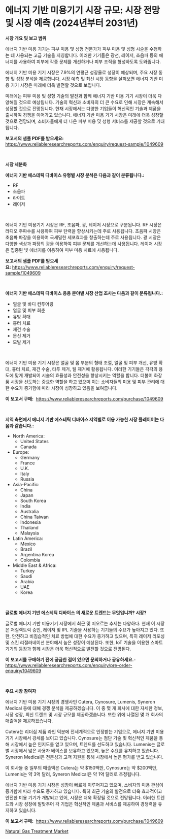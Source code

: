 <p><h1>에너지 기반 미용기기 시장 규모: 시장 전망 및 시장 예측 (2024년부터 2031년)</h1></p><p><strong>시장 개요 및 보고 범위</strong></p>
<p><p>에너지 기반 미용 기기는 피부 미용 및 성형 전문가가 피부 미용 및 성형 시술을 수행하는 데 사용되는 고급 기술을 지칭합니다. 이러한 기기들은 광선, 레이저, 초음파 등의 에너지를 사용하여 피부에 각종 문제를 개선하거나 피부 조직을 형성하도록 도와줍니다.</p><p>에너지 기반 미용 기기 시장은 7.9%의 연평균 성장율로 성장이 예상되며, 주요 시장 동향 및 성장 분석을 제공합니다. 시장 예측 및 최신 시장 동향을 살펴보면 에너지 기반 미용 기기 시장은 미래에 더욱 발전할 것으로 보입니다.</p><p>미래에는 피부 미용 및 성형 기술의 발전과 함께 에너지 기반 미용 기기 시장이 더욱 다양해질 것으로 예상됩니다. 기술의 혁신과 소비자의 더 큰 수요로 인해 시장은 계속해서 성장할 것으로 전망됩니다. 현재 시장에서는 다양한 기업들이 혁신적인 기술과 제품을 출시하여 경쟁을 이어가고 있습니다. 에너지 기반 미용 기기 시장은 미래에 더욱 성장할 것으로 전망되며, 소비자들에게 더 나은 피부 미용 및 성형 서비스를 제공할 것으로 기대됩니다.</p></p>
<p><strong>보고서의 샘플 PDF를 받으세요:</strong> <a href="https://www.reliableresearchreports.com/enquiry/request-sample/1049609">https://www.reliableresearchreports.com/enquiry/request-sample/1049609</a></p>
<p>&nbsp;</p>
<p><strong>시장 세분화</strong></p>
<p><strong>에너지 기반 에스테틱 디바이스 유형별 시장 분석은 다음과 같이 분류됩니다.:</strong></p>
<p><ul><li>RF</li><li>초음파</li><li>라이트</li><li>레이저</li></ul></p>
<p>&nbsp;</p>
<p><p>에너지 기반 미용기기 시장은 RF, 초음파, 광, 레이저 시장으로 구분됩니다. RF 시장은 라디오 주파수를 사용하여 피부 탄력을 향상시키는데 주로 사용됩니다. 초음파 시장은 초음파 파장을 이용하여 극세밀한 세포효과를 창출하는데 주로 사용됩니다. 광 시장은 다양한 색상과 파장의 광을 이용하여 피부 문제를 개선하는데 사용됩니다. 레이저 시장은 집중된 빛 에너지를 이용하여 피부 미용 치료에 사용됩니다.</p></p>
<p><strong>보고서의 샘플 PDF를 받으세요:</strong>&nbsp;<a href="https://www.reliableresearchreports.com/enquiry/request-sample/1049609">https://www.reliableresearchreports.com/enquiry/request-sample/1049609</a></p>
<p>&nbsp;</p>
<p><strong> 에너지 기반 에스테틱 디바이스 응용 분야별 시장 산업 조사는 다음과 같이 분류됩니다.:</strong></p>
<p><ul><li>얼굴 및 바디 컨투어링</li><li>얼굴 및 피부 회춘</li><li>유방 확대</li><li>흉터 치료</li><li>재건 수술</li><li>문신 제거</li><li>모발 제거</li></ul></p>
<p>&nbsp;</p>
<p><p>에너지 기반 미용 기기 시장은 얼굴 및 몸 부분의 형태 조절, 얼굴 및 피부 개선, 유방 확대, 흉터 치료, 재건 수술, 타투 제거, 털 제거에 활용됩니다. 이러한 기기들은 각각의 용도에 맞게 개발되어 시술의 효율성과 안전성을 향상시키는 역할을 합니다. 더불어 화장품 시장을 선도하는 중요한 역할을 하고 있으며 이는 소비자들의 미용 및 피부 관리에 대한 수요가 증가함에 따라 시장이 성장하고 있음을 보여줍니다.</p></p>
<p><strong>이 보고서 구매:</strong>&nbsp; <a href="https://www.reliableresearchreports.com/purchase/1049609">https://www.reliableresearchreports.com/purchase/1049609</a></p>
<p>&nbsp;</p>
<p><strong>지역 측면에서 에너지 기반 에스테틱 디바이스 지역별로 이용 가능한 시장 플레이어는 다음과 같습니다.:</strong></p>
<p><ul>
    <li>
        North America:
        <ul>
            <li>United States</li>
            <li>Canada</li>
        </ul>
    </li>
    <li>
        Europe:
        <ul>
            <li>Germany</li>
            <li>France</li>
            <li>U.K.</li>
            <li>Italy</li>
            <li>Russia</li>
        </ul>
    </li>
    <li>
        Asia-Pacific:
        <ul>
            <li>China</li>
            <li>Japan</li>
            <li>South Korea</li>
            <li>India</li>
            <li>Australia</li>
            <li>China Taiwan</li>
            <li>Indonesia</li>
            <li>Thailand</li>
            <li>Malaysia</li>
        </ul>
    </li>
    <li>
        Latin America:
        <ul>
            <li>Mexico</li>
            <li>Brazil</li>
            <li>Argentina Korea</li>
            <li>Colombia</li>
        </ul>
    </li>
    <li>
        Middle East & Africa:
        <ul>
            <li>Turkey</li>
            <li>Saudi</li>
            <li>Arabia</li>
            <li>UAE</li>
            <li>Korea</li>
        </ul>
    </li>
    </ul></p>
<p>&nbsp;</p>
<p><strong>글로벌 에너지 기반 에스테틱 디바이스 의 새로운 트렌드는 무엇입니까? 시장?</strong></p>
<p><p>글로벌 에너지 기반 미용기기 시장에서 최근 및 떠오르는 추세는 다양하다. 현재 이 시장은 저질렉트릭 승인, 레이저 및 IPL 기술을 사용하는 기기들의 수요가 높아지고 있다. 또한, 안전하고 비침습적인 치료 방법에 대한 수요가 증가하고 있으며, 특히 레이저 리포싱 및 스킨 리절러네이션 분야에서 높은 성장이 예상된다. 또한, IoT 기술을 이용한 스마트 기기의 등장과 함께 시장은 더욱 혁신적으로 발전할 것으로 전망된다.</p></p>
<p><strong>이 보고서를 구매하기 전에 궁금한 점이 있으면 문의하거나 공유하세요.</strong>- <a href="https://www.reliableresearchreports.com/enquiry/pre-order-enquiry/1049609">https://www.reliableresearchreports.com/enquiry/pre-order-enquiry/1049609</a></p>
<p>&nbsp;</p>
<p><strong>주요 시장 참여자</strong></p>
<p><p>에너지 기반 미용 기기 시장의 경쟁사인 Cutera, Cynosure, Lumenis, Syneron Medical 등에 대해 경쟁 분석을 제공하겠습니다. 이 중 몇 개 회사에 대한 자세한 정보, 시장 성장, 최신 트렌드 및 시장 규모를 제공하겠습니다. 또한 위에 나열된 몇 개 회사의 매출액을 제공하겠습니다.</p><p>Cutera는 리더십 제품 라인 덕분에 전세계적으로 인정받는 기업으로, 에너지 기반 미용 기기 시장에서 강세를 보이고 있습니다. Cynosure는 첨단 기술 및 혁신적인 제품을 통해 시장에서 높은 인지도를 얻고 있으며, 트렌드를 선도하고 있습니다. Lumenis는 글로벌 시장에서 넓은 사용자 베이스를 보유하고 있으며, 높은 수요를 유지하고 있습니다. Syneron Medical은 전문성과 고객 지원을 통해 시장에서 높은 평가를 받고 있습니다.</p><p>이 회사들 중 일부의 매출액은 Cutera는 약 $150백만, Cynosure는 약 $200백만, Lumenis는 약 3억 달러, Syneron Medical은 약 1억 달러로 추정됩니다.</p><p>에너지 기반 미용 기기 시장은 성장이 빠르게 이루어지고 있으며, 소비자의 미용 관심이 증가함에 따라 수요도 증가하고 있습니다. 특히 최근 기술의 발전으로 더욱 효과적이고 안전한 미용 기기가 개발되고 있어, 시장은 더욱 확장될 것으로 전망됩니다. 이러한 트렌드와 시장 성장에 발맞추어 각 기업은 혁신적인 제품과 서비스를 제공하여 경쟁력을 유지하고 있습니다.</p></p>
<p><strong>이 보고서 구매:</strong>&nbsp;&nbsp;<a href="https://www.reliableresearchreports.com/purchase/1049609">https://www.reliableresearchreports.com/purchase/1049609</a></p>
<p><p><a href="https://github.com/Sinjinluong3e0awx2m195k76/Market-Research-Report-List-1/blob/main/natural-gas-treatment-market.md">Natural Gas Treatment Market</a></p></p>
